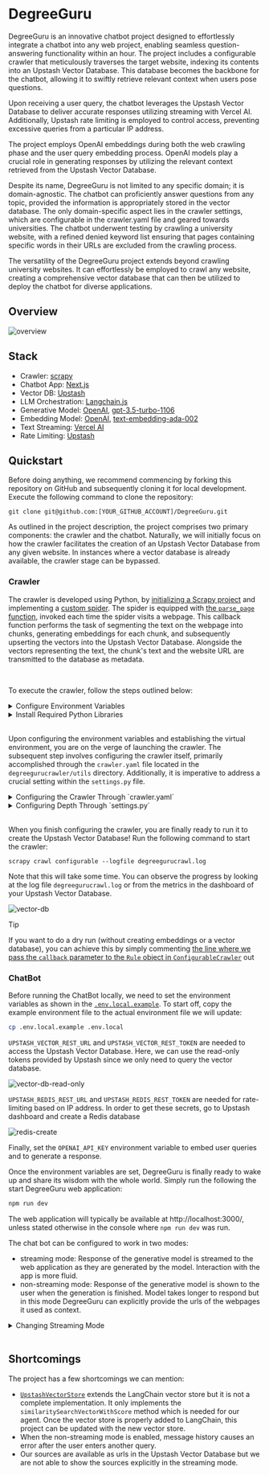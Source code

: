 # DegreeGuru

DegreeGuru is an innovative chatbot project designed to effortlessly integrate a chatbot into any web project, enabling seamless question-answering functionality within an hour. The project includes a configurable crawler that meticulously traverses the target website, indexing its contents into an Upstash Vector Database. This database becomes the backbone for the chatbot, allowing it to swiftly retrieve relevant context when users pose questions.

Upon receiving a user query, the chatbot leverages the Upstash Vector Database to deliver accurate responses utilizing streaming with Vercel AI. Additionally, Upstash rate limiting is employed to control access, preventing excessive queries from a particular IP address.

The project employs OpenAI embeddings during both the web crawling phase and the user query embedding process. OpenAI models play a crucial role in generating responses by utilizing the relevant context retrieved from the Upstash Vector Database.

Despite its name, DegreeGuru is not limited to any specific domain; it is domain-agnostic. The chatbot can proficiently answer questions from any topic, provided the information is appropriately stored in the vector database. The only domain-specific aspect lies in the crawler settings, which are configurable in the crawler.yaml file and geared towards universities. The chatbot underwent testing by crawling a university website, with a refined denied keyword list ensuring that pages containing specific words in their URLs are excluded from the crawling process.

The versatility of the DegreeGuru project extends beyond crawling university websites. It can effortlessly be employed to crawl any website, creating a comprehensive vector database that can then be utilized to deploy the chatbot for diverse applications.

## Overview

![overview](figs/overview.png)

## Stack

- Crawler: [scrapy](https://scrapy.org/)
- Chatbot App: [Next.js](https://nextjs.org/)
- Vector DB: [Upstash](https://upstash.com/)
- LLM Orchestration: [Langchain.js](https://js.langchain.com)
- Generative Model: [OpenAI](https://openai.com/), [gpt-3.5-turbo-1106](https://platform.openai.com/docs/models)
- Embedding Model: [OpenAI](https://openai.com/), [text-embedding-ada-002](https://platform.openai.com/docs/guides/embeddings)
- Text Streaming: [Vercel AI](https://vercel.com/ai)
- Rate Limiting: [Upstash](https://upstash.com/)

## Quickstart

Before doing anything, we recommend commencing by forking this repository on GitHub and subsequently cloning it for local development. Execute the following command to clone the repository:
```
git clone git@github.com:[YOUR_GITHUB_ACCOUNT]/DegreeGuru.git
```

As outlined in the project description, the project comprises two primary components: the crawler and the chatbot. Naturally, we will initially focus on how the crawler facilitates the creation of an Upstash Vector Database from any given website. In instances where a vector database is already available, the crawler stage can be bypassed.

### Crawler

The crawler is developed using Python, by [initializing a Scrapy project](https://docs.scrapy.org/en/latest/intro/tutorial.html#creating-a-project) and implementing a [custom spider](https://github.com/upstash/degreeguru/blob/master/degreegurucrawler/degreegurucrawler/spiders/configurable.py). The spider is equipped with [the `parse_page` function](https://github.com/upstash/degreeguru/blob/master/degreegurucrawler/degreegurucrawler/spiders/configurable.py#L42), invoked each time the spider visits a webpage. This callback function performs the task of segmenting the text on the webpage into chunks, generating embeddings for each chunk, and subsequently upserting the vectors into the Upstash Vector Database. Alongside the vectors representing the text, the chunk's text and the website URL are transmitted to the database as metadata.

</br>

To execute the crawler, follow the steps outlined below:

<details>

<summary>Configure Environment Variables</summary>
Before initiating the crawler, it is essential to configure environment variables. These variables serve the purpose of enabling text embedding with OpenAI and facilitating the transmission of vectors to the Upstash Vector Database.


> [!TIP]
> If you don't have an Upstash Vector Database already, create one by setting 1536 as the vector size to match the [text-embedding-ada-002](https://platform.openai.com/docs/guides/embeddings) model.
>
> ![vector-db-create](figs/vector-db-create.png)


Following environment variables should be set:
```
# UPSTASH VECTOR DB
UPSTASH_VECTOR_REST_URL=****
UPSTASH_VECTOR_REST_TOKEN=****

# OPENAI KEY
OPENAI_API_KEY=****
```


</details>

<details>
<summary>Install Required Python Libraries</summary>

To install the libraries, we suggest setting up a virtual Python environment. Before starting the installation, navigate to the `degreegurucrawler` directory.

To setup a virtual environment, first install `virtualenv` package:
```bash
pip install virtualenv
```
Then, create a new virtual environment and activate it:
```bash
# create environment
python3 -m venv venv

# activate environment
source venv/bin/activate
```
Finally, use [the `requirements.txt`](https://github.com/upstash/degreeguru/blob/master/degreegurucrawler/requirements.txt) to install the required libraries:
```bash
pip install -r requirements.txt
``` 

</details>

</br>

Upon configuring the environment variables and establishing the virtual environment, you are on the verge of launching the crawler. The subsequent step involves configuring the crawler itself, primarily accomplished through the `crawler.yaml` file located in the `degreegurucrawler/utils` directory. Additionally, it is imperative to address a crucial setting within the `settings.py` file.

<details>
<summary>Configuring the Crawler Through `crawler.yaml`</summary>

The crawler.yaml has two main sections: `crawler` and `index`:

```yaml
crawler:
  start_urls:
    - https://www.some.domain.com
  link_extractor:
    allow: '.*some\.domain.*'
    deny:
      - "#"
      - '\?'
      - about
index:
  openAI_embedding_model: text-embedding-ada-002
  text_splitter:
    chunk_size: 1000
    chunk_overlap: 100
```

Under the `crawler` section, there are two sections:
- `start_urls`: denotes a list of urls which are the urls our spider will crawling searching from
- `link_extractor`: denotes a dictionary which will be passed as arguments to [`scrapy.linkextractors.LinkExtractor`](https://docs.scrapy.org/en/latest/topics/link-extractors.html). Some important parameters are:
    - `allow`: Only extracts links which match the given regex(s)
    - `allow_domains`: Only extract links which match the domain(s)
    - `deny`: Deny links which match the given regex(s)

Under the `index` section, there are two sections:
- `openAI_embedding_model`: embedding model to use
- `test_splitter`: denotes a dictionary which will be passed as arguments to [`langchain.text_splitter.RecursiveCharacterTextSplitter`](https://api.python.langchain.com/en/latest/text_splitter/langchain.text_splitter.RecursiveCharacterTextSplitter.html)

</details>

<details>
<summary>Configuring Depth Through `settings.py`</summary>

`settings.py` file has an important setting called `DEPTH_LIMIT` which determines how many consecutive links our spider can crawl. Set a value too high and the spider will visit the deepest corners of the website, taking too long to finish with possibly diminishing returns. Set a value too low and the crawl will end before visiting relevant pages.


> [!TIP]
> Scrapy logs the urls of pages when they are skipped because of the depth limit. Since this results in a lot of logs, this log type is disabled in our project. To enable it back, simply remove [the `"scrapy.spidermiddlewares.depth"` from the `disable_loggers` in `degreegurucrawler/spider/configurable.py` file](https://github.com/upstash/degreeguru/blob/master/degreegurucrawler/degreegurucrawler/spiders/configurable.py#L22).

</details>

</br>

When you finish configuring the crawler, you are finally ready to run it to create the Upstash Vector Database! Run the following command to start the crawler:

```
scrapy crawl configurable --logfile degreegurucrawl.log
```

Note that this will take some time. You can observe the progress by looking at the log file `degreegurucrawl.log` or from the metrics in the dashboard of your Upstash Vector Database.

![vector-db](figs/vector-db.png)


> [!TIP]
> If you want to do a dry run (without creating embeddings or a vector database), you can achieve this by simply commenting [the line where we pass the `callback` parameter to the `Rule` object in `ConfigurableCrawler`](https://github.com/upstash/degreeguru/blob/master/degreegurucrawler/degreegurucrawler/spiders/configurable.py#L38) out

### ChatBot

Before running the ChatBot locally, we need to set the environment variables as shown in the [`.env.local.example`](https://github.com/upstash/degreeguru/blob/master/.env.local.example). To start off, copy the example environment file to the actual environment file we will update:

```bash
cp .env.local.example .env.local
```

`UPSTASH_VECTOR_REST_URL` and `UPSTASH_VECTOR_REST_TOKEN` are needed to access the Upstash Vector Database. Here, we can use the read-only tokens provided by Upstash since we only need to query the vector database.

![vector-db-read-only](figs/vector-db-read-only.png)

`UPSTASH_REDIS_REST_URL` and `UPSTASH_REDIS_REST_TOKEN` are needed for rate-limiting based on IP address. In order to get these secrets, go to Upstash dashboard and create a Redis database

![redis-create](figs/redis-create.png)

Finally, set the `OPENAI_API_KEY` environment variable to embed user queries and to generate a response.

Once the environment variables are set, DegreeGuru is finally ready to wake up and share its wisdom with the whole world. Simply run the following the start DegreeGuru web application:

```bash
npm run dev
```

The web application will typically be available at http://localhost:3000/, unless stated otherwise in the console where `npm run dev` was run.

The chat bot can be configured to work in two modes:
- streaming mode: Response of the generative model is streamed to the web application as they are generated by the model. Interaction with the app is more fluid.
- non-streaming mode: Response of the generative model is shown to the user when the generation is finished. Model takes longer to respond but in this mode DegreeGuru can explicitly provide the urls of the webpages it used as context.

<details>
<summary>Changing Streaming Mode</summary>
To enable/disable streaming, simply navigate to `src/app/route/guru` directory and open `route.tsx` file. Setting [`returnIntermediateSteps`](https://github.com/upstash/degreeguru/blob/master/src/app/api/guru/route.tsx#L64) to `true` disables streaming while setting it to `false` enables streaming.`
</details>

</br>

## Shortcomings

The project has a few shortcomings we can mention:

- [`UpstashVectorStore`](https://github.com/upstash/degreeguru/blob/master/src/app/vectorstore/UpstashVectorStore.js) extends the LangChain vector store but it is not a complete implementation. It only implements the `similaritySearchVectorWithScore` method which is needed for our agent. Once the vector store is properly added to LangChain, this project can be updated with the new vector store.
- When the non-streaming mode is enabled, message history causes an error after the user enters another query.
- Our sources are available as urls in the Upstash Vector Database but we are not able to show the sources explicitly in the streaming mode.
